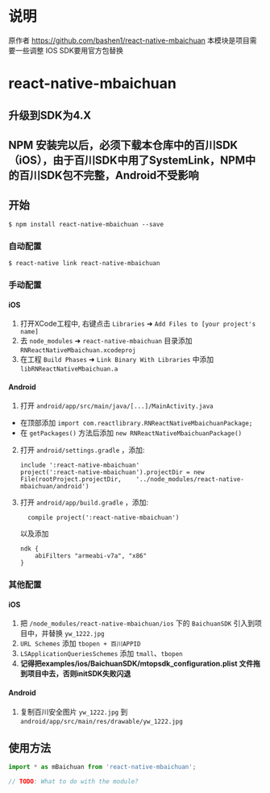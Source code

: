 # 说明
原作者 https://github.com/bashen1/react-native-mbaichuan
本模块是项目需要一些调整 IOS SDK要用官方包替换
# react-native-mbaichuan

## 升级到SDK为4.X

## NPM 安装完以后，必须下载本仓库中的百川SDK（iOS），由于百川SDK中用了SystemLink，NPM中的百川SDK包不完整，Android不受影响

## 开始

`$ npm install react-native-mbaichuan --save`

### 自动配置

`$ react-native link react-native-mbaichuan`

### 手动配置


#### iOS

1. 打开XCode工程中, 右键点击 `Libraries` ➜ `Add Files to [your project's name]`
2. 去 `node_modules` ➜ `react-native-mbaichuan` 目录添加 `RNReactNativeMbaichuan.xcodeproj`
3. 在工程 `Build Phases` ➜ `Link Binary With Libraries` 中添加 `libRNReactNativeMbaichuan.a`

#### Android

1. 打开 `android/app/src/main/java/[...]/MainActivity.java`
  - 在顶部添加 `import com.reactlibrary.RNReactNativeMbaichuanPackage;`
  - 在 `getPackages()` 方法后添加 `new RNReactNativeMbaichuanPackage()`
2. 打开 `android/settings.gradle` ，添加:
  	```
  	include ':react-native-mbaichuan'
  	project(':react-native-mbaichuan').projectDir = new File(rootProject.projectDir, 	'../node_modules/react-native-mbaichuan/android')
  	```
3. 打开 `android/app/build.gradle` ，添加:
  	```
      compile project(':react-native-mbaichuan')
  	```
  	以及添加
  	```
  	ndk {
        abiFilters "armeabi-v7a", "x86"
    }
  	```


### 其他配置

#### iOS

1. 把 `/node_modules/react-native-mbaichuan/ios` 下的 `BaichuanSDK` 引入到项目中，并替换 `yw_1222.jpg`
2. `URL Schemes` 添加 `tbopen + 百川APPID` 
3. `LSApplicationQueriesSchemes` 添加 `tmall`、`tbopen`
4. **记得把examples/ios/BaichuanSDK/mtopsdk_configuration.plist 文件拖到项目中去，否则initSDK失败闪退**

#### Android

1. 复制百川安全图片 `yw_1222.jpg` 到 `android/app/src/main/res/drawable/yw_1222.jpg`


## 使用方法
```javascript
import * as mBaichuan from 'react-native-mbaichuan';

// TODO: What to do with the module?
```
  
